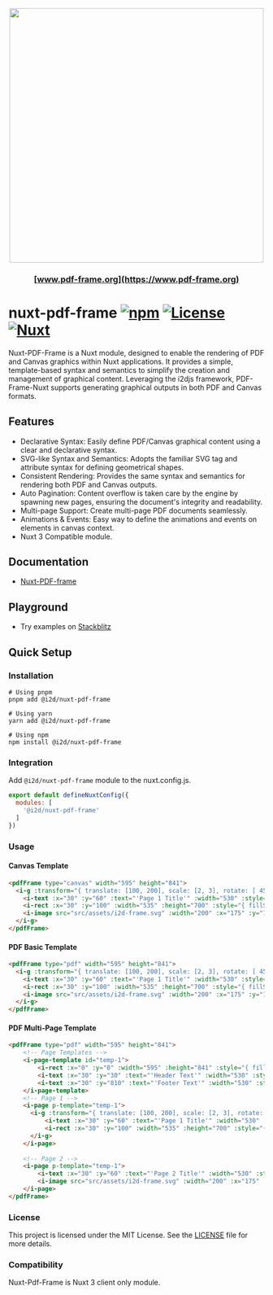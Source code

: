 <p align="center">
  <img src="https://github.com/I2Djs/pdf-frame/blob/main/assets/pdf-frame.svg?raw=true" width=500>
</p>

<h3 align="center">
    
  [www.pdf-frame.org](https://www.pdf-frame.org)
   
</h3>

# nuxt-pdf-frame [![npm](https://img.shields.io/npm/v/@i2d/nuxt-pdf-frame.svg)](https://www.npmjs.com/package/@i2d/nuxt-pdf-frame) [![License](https://img.shields.io/npm/l/@i2d/nuxt-pdf-frame.svg)](https://www.npmjs.com/package/@i2d/nuxt-pdf-frame) [![Nuxt](https://img.shields.io/badge/Nuxt-18181B?logo=nuxt.js)](https://nuxt.com)

Nuxt-PDF-Frame is a Nuxt module, designed to enable the rendering of PDF and Canvas graphics within Nuxt applications. It provides a simple, template-based syntax and semantics to simplify the creation and management of graphical content. Leveraging the i2djs framework, PDF-Frame-Nuxt supports generating graphical outputs in both PDF and Canvas formats.

## Features

* Declarative Syntax: Easily define PDF/Canvas graphical content using a clear and declarative syntax.
* SVG-like Syntax and Semantics: Adopts the familiar SVG tag and attribute syntax for defining geometrical shapes.
* Consistent Rendering: Provides the same syntax and semantics for rendering both PDF and Canvas outputs.
* Auto Pagination: Content overflow is taken care by the engine by spawning new pages, ensuring the document's integrity and readability.
* Multi-page Support: Create multi-page PDF documents seamlessly.
* Animations & Events: Easy way to define the animations and events on elements in canvas context.
* Nuxt 3 Compatible module.

## Documentation
  * [Nuxt-PDF-frame](https://github.com/I2Djs/pdf-frame/wiki/nuxt%E2%80%90pdf%E2%80%90frame)
  
## Playground
  * Try examples on [Stackblitz](https://stackblitz.com/~/github.com/I2Djs/pdf-frame-showcase)

## Quick Setup

### Installation
```
# Using pnpm
pnpm add @i2d/nuxt-pdf-frame

# Using yarn
yarn add @i2d/nuxt-pdf-frame

# Using npm
npm install @i2d/nuxt-pdf-frame
```

### Integration
Add `@i2d/nuxt-pdf-frame` module to the nuxt.config.js.
```javascript
export default defineNuxtConfig({
  modules: [
    '@i2d/nuxt-pdf-frame'
  ]
})
```

### Usage

#### Canvas Template
```html
<pdfFrame type="canvas" width="595" height="841">
  <i-g :transform="{ translate: [100, 200], scale: [2, 3], rotate: [ 45, 0, 0] }">
    <i-text :x="30" :y="60" :text="'Page 1 Title'" :width="530" :style="{font: '25px Arial', align: 'center'}"></i-text>
    <i-rect :x="30" :y="100" :width="535" :height="700" :style="{ fillStyle:'#f0f0f0' }"></i-rect>
    <i-image src="src/assets/i2d-frame.svg" :width="200" :x="175" :y="100"></i-image>
  </i-g>
</pdfFrame>
```


#### PDF Basic Template
```html
<pdfFrame type="pdf" width="595" height="841">
  <i-g :transform="{ translate: [100, 200], scale: [2, 3], rotate: [ 45, 0, 0] }">
    <i-text :x="30" :y="60" :text="'Page 1 Title'" :width="530" :style="{font: '25px Arial', align: 'center'}"></i-text>
    <i-rect :x="30" :y="100" :width="535" :height="700" :style="{ fillStyle:'#f0f0f0' }"></i-rect>
    <i-image src="src/assets/i2d-frame.svg" :width="200" :x="175" :y="100"></i-image>
  </i-g>
</pdfFrame>
```

#### PDF Multi-Page Template
```html
<pdfFrame type="pdf" width="595" height="841">
    <!-- Page Templates -->
    <i-page-template id="temp-1">
        <i-rect :x="0" :y="0" :width="595" :height="841" :style="{ fillStyle:'#ffffff' }"></i-rect>
        <i-text :x="30" :y="30" :text="'Header Text'" :width="530" :style="{font: '15px Arial'}"></i-text>
        <i-text :x="30" :y="810" :text="'Footer Text'" :width="530" :style="{font: '15px Arial'}"></i-text>
    </i-page-template>
    <!-- Page 1 -->
    <i-page p-template="temp-1">
      <i-g :transform="{ translate: [100, 200], scale: [2, 3], rotate: [ 45, 0, 0] }">
          <i-text :x="30" :y="60" :text="'Page 1 Title'" :width="530" :style="{font: '25px Arial', align: 'center'}"></i-text>
          <i-rect :x="30" :y="100" :width="535" :height="700" :style="{ fillStyle:'#f0f0f0' }"></i-rect>
      </i-g>
    </i-page>
    
    <!-- Page 2 -->
    <i-page p-template="temp-1">
        <i-text :x="30" :y="60" :text="'Page 2 Title'" :width="530" :style="{font: '25px Arial', align: 'center'}"></i-text>
        <i-image src="src/assets/i2d-frame.svg" :width="200" :x="175" :y="100"></i-image>
    </i-page> 
</pdfFrame>
```

### License
This project is licensed under the MIT License. See the [LICENSE](https://raw.githubusercontent.com/I2Djs/pdf-frame/main/LICENSE) file for more details.

### Compatibility
Nuxt-Pdf-Frame is Nuxt 3 client only module.

